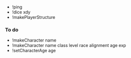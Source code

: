 * !ping
* !dice xdy
* !makePlayerStructure

### To do
* !makeCharacter name
* !makeCharacter name class level race alignment age exp
* !setCharacterAge age
